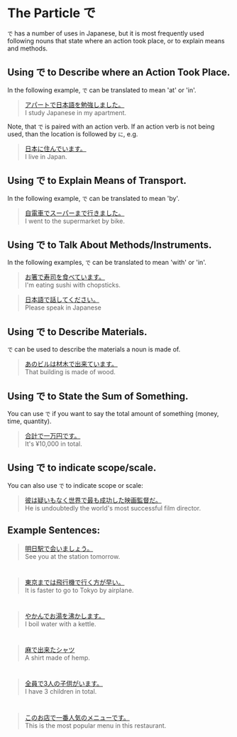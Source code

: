 # The Particle で

`で` has a number of uses in Japanese, but it is most frequently used following nouns that state where an action took place, or to explain means and methods.

## Using で to Describe where an Action Took Place.
In the following example, `で` can be translated to mean 'at' or 'in'.

> [アパートで日本語を勉強しました。]()  
> I study Japanese in my apartment.

Note, that `で` is paired with an action verb. If an action verb is not being used, than the location is followed by `に`, e.g.

> [日本に住んでいます。]()   
> I live in Japan.

## Using で to Explain Means of Transport.
In the following example, `で` can be translated to mean 'by'.

> [自電車でスーパーまで行きました。]()   
> I went to the supermarket by bike.

## Using で to Talk About Methods/Instruments.
In the following examples, `で` can be translated to mean 'with' or 'in'.

> [お箸で寿司を食べています。]()  
> I'm eating sushi with chopsticks.

> [日本語で話してください。]()  
> Please speak in Japanese

## Using で to Describe Materials.
`で` can be used to describe the materials a noun is made of.

> [あのビルは材木で出来ています。]()  
> That building is made of wood.

## Using で to State the Sum of Something.
You can use `で` if you want to say the total amount of something (money, time, quantity).

> [合計で一万円です。]()  
> It's ¥10,000 in total.

## Using で to indicate scope/scale.
You can also use `で` to indicate scope or scale:

> [彼は疑いもなく世界で最も成功した映画監督だ。]()  
He is undoubtedly the world's most successful film director.

## Example Sentences:
> [明日駅で会いましょう。]()   
> See you at the station tomorrow.

#

> [東京までは飛行機で行く方が早い。]()   
> It is faster to go to Tokyo by airplane.

#

> [やかんでお湯を沸かします。]()  
> I boil water with a kettle.

#

> [麻で出来たシャツ]()   
>A shirt made of hemp.

#

> [全員で3人の子供がいます。]()   
> I have 3 children in total.

#

> [このお店で一番人気のメニューです。]()   
> This is the most popular menu in this restaurant.


